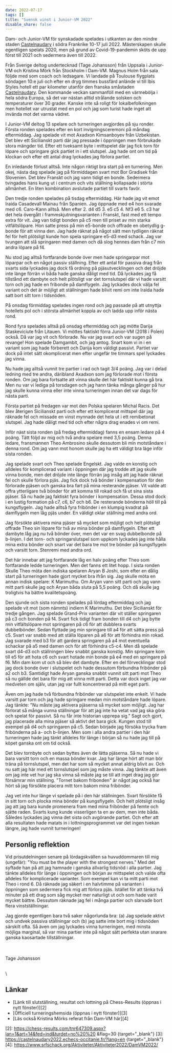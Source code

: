 ```yaml
---
date: 2022-07-17
tags: []
title: "Svensk vinst i Junior-VM 2022"
disable_share: false
---
```


Dam- och Junior-VM för synskadade spelades i utkanten av den mindre staden [Castelnaudary][1] i södra Frankrike 10-17 juli 2022.
Mästerskapen skulle egentligen spelats 2020, men på grund av Covid-19-pandemin sköts de upp först till 2021 och sedermera även till 2022.

Från Sverige deltog undertecknad (Tage Johansson) från Uppsala i Junior-VM och Kristina Mörk från Stockholm i Dam-VM. Magnus Holm från sala följde med som coach och ledsagare.
Vi landade på Toulouse flygplats söndagen 10:e juli och efter en dryg timmes bussfärd anlände vi till Ibis Styles hotell ett par kilometer utanför den franska småstaden [Castelnaudary][1].
Den kommande veckan sammanföll med en värmebölja i hela södra Europa, så det var nästan alltid strålande solsken och temperaturer över 30 grader.
Kanske inte så roligt för lokalbefolkningen men hotellet var utrustat med en pol och jag som turist hade inget att invända mot det varma vädret.

I Junior-VM deltog 13 spelare och turneringen avgjordes på sju ronder.
Första ronden spelades efter en kort invigningsceremoni på måndag eftermiddag.
Jag spelade vit mot Axadxon Kimsanboyev från Uzbekistan. Det blev ett Sicilianskt parti där jag pressade i öppningen men förbrukade stora mängder tid. Efter ett tveksamt byte i mittspelet där jag fick torn för löpare och springare gick partiet in i ett slutspel. Jag hade ont om tid på klockan och efter ett antal drag lyckades jag förlora partiet.

En inledande förlust alltså. Inte någon riktigt bra start på en turnering. Men okej, nästa dag spelade jag på förmiddagen svart mot Bor Gradisek från Slovenien. Det blev Franskt och jag vann tidigt en bonde. Sedermera tvingades hans kung ut i centrum och vits ställning kollapsade i störta allmänhet. En liten kombination avslutade partiet till svarts favör.

Den tredje ronden spelades på tisdag eftermiddag. Här hade jag vit emot Iraida Casadevall Mainau från Spanien.
Jag öppnade med e4 hon svarade med c6. Caro-Kann alltså. Men efter 2. d4 d5 3. e5 c5 4. Nf3 e6 5. c3 har det hela övergått i frammskjutningsvarianten i Franskt, fast med ett tempo extra för vit.
Jag van tidigt bonden på c5 men till priset av min starka vitfältslöpare. Hon satte press på min e5-bonde och offrade en obetydlig g-bonde för att vinna den. Jag hade räknat på något sätt men tydligen räknat fel för helt plötsligt kunde hon spela springare e5-d3 med schack. Jag var tvungen att slå springaren med damen och då slog hennes dam från c7 min andra löpare på f4.

Nu stod jag alltså fortfarande bonde över men hade springarpar mot löparpar och en något passiv ställning. Efter ett antal för passiva drag från svarts sida lyckades jag dock få ordning på pjäsutvecklingen och det dröjde inte länge förrän vi båda hade ganska dåligt med tid. Då lyckades jag få tillstånd ett dambyte och helt plötsligt var det tornslutspel där vi hade varsitt torn och jag hade en fribonde på damflygeln. Jag lyckades dock välja fel variant och det är möjligt att ställningen hade blivit remi om inte Iraida hade satt bort sitt torn i tidsnöden.

På onsdag förmiddag spelades ingen rond och jag passade på att utnyttja hotellets pol och i största allmänhet koppla av och ladda upp inför nästa rond.

Rond fyra spelades alltså på onsdag eftermiddag och jag mötte Darija Staskeviciute från Litauen. Vi möttes faktiskt förra Junior-VM (2018 i Polen) också.
Då var jag vit och förlorade. Nu var jag svart och var sugen på revange! Hon spelade Damgambit, och jag antog.
Snart kom vi in i en variant som jag hade förberett och Darija kom väldigt passivt. Partiet var dock på intet sätt okomplicerat men efter ungefär tre timmars spel lyckades jag vinna.

Nu hade jag alltså vunnit tre partier i rad och tagit 3/4 poäng. Jag var i delad ledning med tre andra, däribland Axadxon som jag förlorade mot i första ronden. Om jag bara fortsatte att vinna skulle det här faktiskt kunna gå bra.
Men nu var vi lediga på torsdagen och jag hann tänka många gånger på hur jag skulle kunna vinna eller inte vinna turneringen innan det var dags för nästa parti.

Första partiet på fredagen var mot den Polska spelaren Michal Racis.
Det blev återigen Sicilianskt parti och efter ett komplicerat mittspel där jag räknade fel och missade en vinst mynnade det hela ut i ett remibetonat slutspel. Jag hade dåligt med tid och efter några drag enades vi om remi.

Inför näst sista ronden (på fredag eftermiddag) fanns en ensam ledare på 4 poäng. Tätt följd av mig och två andra spelare med 3,5 poäng.
Denna ledare, fransmannen Theo Ambrosino skulle dessutom bli min motståndare i denna rond. Om jag vann mot honom skulle jag ha ett väldigt bra läge inför sista ronden.

Jag spelade svart och Theo spelade Engelskt. Jag valde en konstig och alldeles för komplicerad variant i öppningen där jag trodde att jag skulle vinna bonde, men det dröjde inte länge förrän jag insåg att jag hade räknat fel och skulle förlora pjäs.
Jag fick dock två bönder i kompensation för den förlorade pjäsen och ganska bra fart på mina resterande pjäser. Vit valde att offra ytterligare två bönder för att komma till rokad och få ut sina sista pjäser. Så nu hade jag faktiskt fyra bönder i kompensation.
Dessa stod dock i en lustig formation på c7, c6, b7 och b6. De resterande bönderna höll till på kungsflygeln. Jag hade alltså fyra fribönder i en klumpig kvadrat på damflygeln men låg pjäs under. En väldigt oklar ställning med andra ord.

Jag försökte aktivera mina pjäser så mycket som möjligt och helt plötsligt offrade Theo sin löpare för två av mina bönder på damflygeln. Efter ett dambyte låg jag nu två bönder över, men det var en svag dubbelbonde på b-linjen. I det torn- och springarslutspel som uppkom lyckades jag inte hålla mina extra bönder och snart var det bara tre mot tre bönder på kungsflygeln och varsitt torn. Stenremi med andra ord.

Det här innebar att jag fortfarande låg en halv poäng efter Theo som fortfarande ledde turneringen. Men det fanns ett litet hopp. I sista ronden Skulle Theo möta den indiska spelaren Aryan B Joshi, som efter en dålig start på turneringen hade gjort mycket bra ifrån sig. Jag skulle möta en annan indisk spelare: K Marimuthu.
Om Aryan vann sitt parti och jag vann mitt parti skulle jag och Aryan båda sluta på 5,5 poäng. Och då skulle jag troligtvis ha bättre kvalitetspoäng.

Den sjunde och sista ronden spelades på lördag eftermiddag och jag spelade vit mot (som nämnts) indiern K Marimuthu.
Det blev Sicilianskt för tredje gången. Jag spelade Grand-Prix varianten där vit ställer springaren på c3 och bonden på f4.
Svart fick tidigt fram bonden till d4 och jag bytte min vitfältslöpare mot springaren på c6 för att dubblera svarts dubbelbönder. Sedan flyttade jag min springare till a4 för att sätta press på c5.
Svart var snabb med att ställa löparen på a6 för att förhindra min rokad. Jag svarade med b3 för att gardera springaren på a4 mot eventuella schackar på a5 med damen och för att förhindra c5-c4. Men då spelade svart d4-d3 och ställningen blev snabbt ganska konstig.
Min springare kom till e5 för att hota c6 och svart hotade min bonde på e4 med en springare på f6. Min dam kom ut och så blev det dambyte. Efter en del förvecklingar stod jag dock bonde över i slutspelet och hade dessutom förbundna fribönder på a2 och b3.
Samtidigt hade Aryan ganska snabbt vunnit sitt parti mot Theo så nu gällde det bara för mig att vinna mitt parti. Detta var dock inget jag var medveten om själv, utan jag var fullt koncentrerad på mitt eget parti.

Även om jag hade två förbundna fribönder var slutspelet inte enkelt. Vi hade varsitt par torn och jag hade springare medan min motståndare hade löpare.
Jag tänkte: "Nu måste jag aktivera pjäserna så mycket som möjligt. Jag har förlorat så många vunna ställningar för att jag inte ha vetat vad jag ska göra och spelat för passivt. Så nu får inte historian upprepa sig."
Sagt och gjort, jag placerade alla mina pjäser så aktivt det bara gick. Kungen stod till exempel på d4 och springaren på c5. Sedan började jag försöka trycka fram fribönderna på a- och b-linjen.
Men som i alla andra partier i den här turneringen hade jag tänkt alldeles för länge i början så nu hade jag till på köpet ganska ont om tid också.

Det blev tornbyte och sedan byttes även de lätta pjäserna. Så nu hade vi bara varsitt torn och en massa bönder kvar.
Jag har länge hört att man bör träna på tornslutspel, men det har som så mycket annat aldrig blivit av. Och nu satt jag här med ett tornslutspel som jag måste vinna.
Jag tänkte att även om jag inte vet hur jag ska vinna så måste jag se till att inget drag jag gör försämrar min ställning. "Tornet bakom fribonden" är något jag också har hört så jag försökte placera mitt torn bakom mina fribönder.

Jag vet inte hur länge vi spelade på i den här ställningen. Svart försökte få in sitt torn och plocka mina bönder på kungsflygeln. Och helt plötsligt insåg jag att jag bara kunde promenera fram med mina fribönder på femte och sjätte raden. Svarts kung kunde visserligen ta en av dem, men inte båda.
Således lyckades jag vinna det sista och avgörande partiet. Och efter att alla resultaten hade matats in i lottningsprogrammet var det ingen tvekan längre, jag hade vunnit turneringen!

## Personlig reflektion

Vid prisutdelningen senare på lördagskvällen sa huvuddommaren till mig (ungefär):
"You must be the player with the strongest nerves."
Med det syftade han på att jag hamnade i ganska allvarlig tidsnöd i alla partier.
Jag tänkte alldeles för länge i öppningen och början av mittspelet och valde ofta alldeles för komplicerade varianter. Som exempel kan vi ta mitt parti mot Theo i rond 6. Då räknade jag säkert i en halvtimme på varianten i öppningen som sedermera fick mig att förlora pjäs. Istället för att tänka två minuter på ett drag som såg mycket mer naturligt ut och som hade varit mycket bättre.
Dessutom räknade jag fel i många partier och slarvade bort flera vinstställningar.

Jag gjorde egentligen bara två saker någorlunda bra: (a) Jag spelade aktivt och undvek passiva ställningar och (b) jag satte inte bort mig i tidsnöden särskilt ofta.
Så även om jag lyckades vinna turneringen, med minsta möjliga marginal, så var mina partier inte på något sätt perfekta utan snarare ganska kaosartade tillställningar.

\
\
Tage Johansson

\
\

## Länkar

- [Länk till slutställning, resultat och lottning på Chess-Results (öppnas i nytt fönster)][2]
- [Officiell turneringshemsida (öppnas i nytt fönster)][3]
- [Läs också Kristina Mörks referat från Dam-VM här][4]

[1]: https://en.wikipedia.org/wiki/Castelnaudary
[2]: https://chess-results.com/tnr647309.aspx?lan=1&art=14&fed=ind&turdet=no%20%20 &flag=30 {target="_blank"}
[3]: https://castelnaudary2022.echecs-occitanie.fr/?lang=en {target="_blank"}
[4]: https://www.srfschack.org/Aktiviteter/Aktiviteter2022/DamVM2022/
